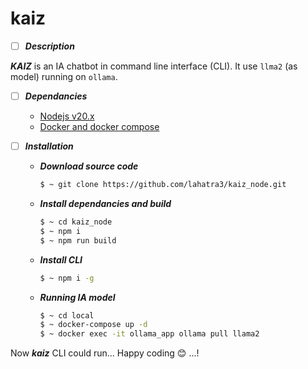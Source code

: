 # kaiz

- [ ] ***Description***

***KAIZ*** is an IA chatbot in command line interface (CLI). It use `llma2` (as model) running on `ollama`.

- [ ] ***Dependancies***
    - [Nodejs v20.x](https://nodejs.org)
    - [Docker and docker compose](https://www.docker.com)

- [ ] ***Installation***

    - ***Download source code***
        ```Bash
        $ ~ git clone https://github.com/lahatra3/kaiz_node.git
        ```
    
    - ***Install dependancies and build***
        ```Bash
        $ ~ cd kaiz_node
        $ ~ npm i
        $ ~ npm run build
        ```
    
    - ***Install CLI***
        ```Bash
        $ ~ npm i -g
        ```
    
    - ***Running IA model***
        ```Bash
        $ ~ cd local
        $ ~ docker-compose up -d
        $ ~ docker exec -it ollama_app ollama pull llama2
        ```

Now ***kaiz*** CLI could run... 
Happy coding 😊 ...!